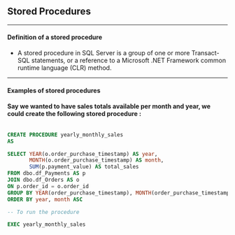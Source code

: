 ## Stored Procedures

---

#### Definition of a stored procedure

- A stored procedure in SQL Server is a group of one or more Transact-SQL statements, or a reference to a Microsoft .NET Framework common runtime language (CLR) method.

---

#### Examples of stored procedures

#### Say we wanted to have sales totals available per month and year, we could create the following stored procedure :

```sql

CREATE PROCEDURE yearly_monthly_sales
AS

SELECT YEAR(o.order_purchase_timestamp) AS year,
	   MONTH(o.order_purchase_timestamp) AS month,
	   SUM(p.payment_value) AS total_sales
FROM dbo.df_Payments AS p
JOIN dbo.df_Orders AS o
ON p.order_id = o.order_id
GROUP BY YEAR(order_purchase_timestamp), MONTH(order_purchase_timestamp)
ORDER BY year, month ASC

-- To run the procedure

EXEC yearly_monthly_sales

```
